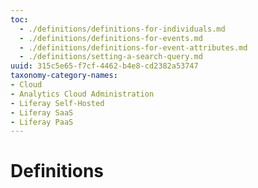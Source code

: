 ```yaml
---
toc:
  - ./definitions/definitions-for-individuals.md
  - ./definitions/definitions-for-events.md
  - ./definitions/definitions-for-event-attributes.md
  - ./definitions/setting-a-search-query.md
uuid: 315c5e65-f7cf-4462-b4e8-cd2382a53747
taxonomy-category-names:
- Cloud
- Analytics Cloud Administration
- Liferay Self-Hosted
- Liferay SaaS
- Liferay PaaS
---
```


# Definitions
<!--Introduction needed. Markdown removed, since children cards are automatically added.-->
